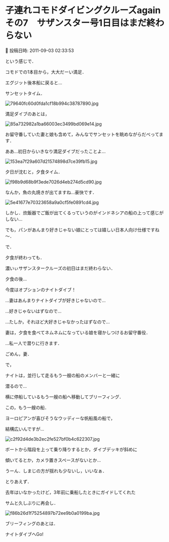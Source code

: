 # 子連れコモドダイビングクルーズagain　その7　サザンスター号1日目はまだ終わらない

📅 投稿日時: 2011-09-03 02:33:53

という感じで．


コモドでの1本目から，大大だーい満足．





エグジット後本船に戻ると…


サンセットタイム．




![79640fc60d0fda1cf18b994c38787890.jpg](images/79640fc60d0fda1cf18b994c38787890.jpg)







満足ダイブのあとは，




![85a732982a1ba66003ec3499bd069e14.jpg](images/85a732982a1ba66003ec3499bd069e14.jpg)




お留守番していた妻と娘も含めて，みんなでサンセットを眺めながらだべってます．





ああ…初日からいきなり満足ダイブだったことよ…




![153ea7f29a607d21574898d7ce39fb15.jpg](images/153ea7f29a607d21574898d7ce39fb15.jpg)







夕日が沈むと，夕食タイム．




![f98b9d68b9f3ede7026d4eb274d5cd90.jpg](images/f98b9d68b9f3ede7026d4eb274d5cd90.jpg)




なんか，魚の丸焼きが出てますね…豪快です．




![5e41677e70323658a9a0cf5fe0891cd4.jpg](images/5e41677e70323658a9a0cf5fe0891cd4.jpg)




しかし．炊飯器でご飯が出てくるっていうのがインドネシアの船の上って感じがしない…


でも，パンがあんまり好きじゃない娘にとっては嬉しい日本人向け仕様ですね～．





で．


夕食が終わっても．


濃いぃサザンスタークルーズの初日はまだ終わらない．





夕食の後…


今度はオプションのナイトダイブ！





…妻はあんまりナイトダイブが好きじゃないので…


…好きじゃないはずなので…


…たしか，それほど大好きじゃなかったはずなので…


妻は，夕食を食べてネムネムになっている娘を寝かしつけるお留守番役．


…私一人で潜りに行きます．


ごめん，妻．





で，


ナイトは，並行して走るもう一艘の船のメンバーと一緒に


潜るので…


横に停船しているもう一艘の船へ移動してブリーフィング．


この，もう一艘の船．


ヨーロピアンが喜びそうなウッディーな帆船風の船で，


結構広いんですが…




![c2f92d4de3b2ec2fe527bf0b4c622307.jpg](images/c2f92d4de3b2ec2fe527bf0b4c622307.jpg)




ボートから階段を上って乗り降りするとか，ダイブデッキが斜めに


傾いてるとか，カメラ置きスペースがないとか…


うーん．しまじの方が揺れも少ないし，いいなぁ．





とりあえず．


去年はいなかったけど，3年前に乗船したときにガイドしてくれた


サムと久しぶりに再会し．




![f86b26d1f75254897b72ee9b0a0199ba.jpg](images/f86b26d1f75254897b72ee9b0a0199ba.jpg)




ブリーフィングのあとは．





ナイトダイブへGo!
